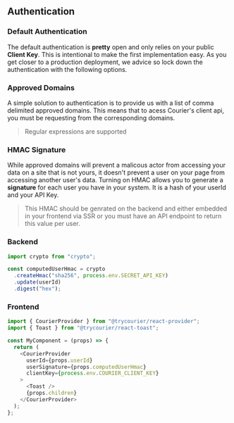 ## Authentication

### Default Authentication

The default authentication is **pretty** open and only relies on your public **Client Key**. This is intentional to make the first implementation easy. As you get closer to a production deployment, we advice so lock down the authentication with the following options.

### Approved Domains

A simple solution to authentication is to provide us with a list of comma delimited approved domains. This means that to acess Courier's client api, you must be requesting from the corresponding domains.

> Regular expressions are supported

### HMAC Signature

While approved domains will prevent a malicous actor from accessing your data on a site that is not yours, it doesn't prevent a user on your page from accessing another user's data. Turning on HMAC allows you to generate a **signature** for each user you have in your system. It is a hash of your userId and your API Key.

> This HMAC should be genrated on the backend and either embedded in your frontend via SSR or you must have an API endpoint to return this value per user.

### Backend

```js
import crypto from "crypto";

const computedUserHmac = crypto
  .createHmac("sha256", process.env.SECRET_API_KEY)
  .update(userId)
  .digest("hex");
```

### Frontend

```js
import { CourierProvider } from "@trycourier/react-provider";
import { Toast } from "@trycourier/react-toast";

const MyComponent = (props) => {
  return (
    <CourierProvider
      userId={props.userId}
      userSignature={props.computedUserHmac}
      clientKey={process.env.COURIER_CLIENT_KEY}
    >
      <Toast />
      {props.children}
    </CourierProvider>
  );
};
```
